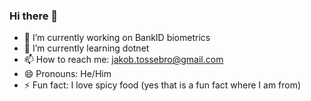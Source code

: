 ### Hi there 👋

- 🔭 I’m currently working on BankID biometrics
- 🌱 I’m currently learning dotnet
- 📫 How to reach me: jakob.tossebro@gmail.com
- 😄 Pronouns: He/Him
- ⚡ Fun fact: I love spicy food (yes that is a fun fact where I am from)


